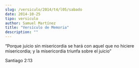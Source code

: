 ```yaml
---
slug: /versiculo/2014/t4/l05/sabado
date: 2014-10-25
tipo: versiculo
author: Samuel Martínez
title: "Versículo de Memoria"
description: ""
---
```


“Porque juicio sin misericordia se hará con aquel que no hiciere misericordia; y la misericordia triunfa sobre el juicio”

Santiago 2:13
